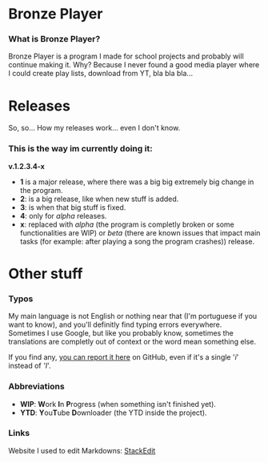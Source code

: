 
# Bronze Player



### What is Bronze Player?
Bronze Player is a program I made for school projects and probably will continue making it. Why? Because I never found a good media player where I could create play lists, download from YT, bla bla bla...










# Releases
So, so... How my releases work... even I don't know.



### This is the way im currently doing it:
**v.1.2.3.4-x**
* **1** is a major release, where there was a big big extremely big change in the program.
* **2**: is a big release, like when new stuff is added.
* **3**: is when that big stuff is fixed.
* **4**: only for *alpha* releases.
* **x**: replaced with *alpha* (the program is completly broken or some functionalities are WIP) or *beta* (there are known issues that impact main tasks (for example: after playing a song the program crashes)) release.
# Other stuff
### Typos
My main language is not English or nothing near that (I'm portuguese if you want to know), and you'll definitly find typing errors everywhere.
Sometimes I use Google, but like you probably know, sometimes the translations are completly out of context or the word mean something else.

If  you find any, [you can report it here](https://github.com/Milkenm/BronzePlayer/issues) on GitHub, even if it's a single '*i*' instead of *'I*'.





### Abbreviations
* **WIP**: **W**ork **I**n **P**rogress (when something isn't finished yet).
* **YTD**: **Y**ou**T**ube **D**ownloader (the YTD inside the project).





### Links
Website I used to edit Markdowns: [StackEdit](https://stackedit.io/)
